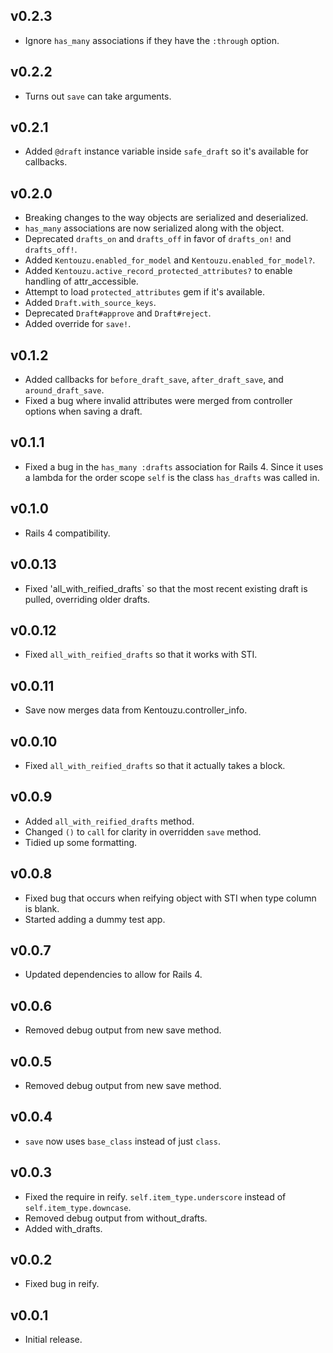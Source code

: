 ## v0.2.3

* Ignore `has_many` associations if they have the `:through` option.

## v0.2.2

* Turns out `save` can take arguments.

## v0.2.1

* Added `@draft` instance variable inside `safe_draft` so it's available for callbacks.

## v0.2.0

* Breaking changes to the way objects are serialized and deserialized.
* `has_many` associations are now serialized along with the object.
* Deprecated `drafts_on` and `drafts_off` in favor of `drafts_on!` and `drafts_off!`.
* Added `Kentouzu.enabled_for_model` and `Kentouzu.enabled_for_model?`.
* Added `Kentouzu.active_record_protected_attributes?` to enable handling of attr_accessible.
* Attempt to load `protected_attributes` gem if it's available.
* Added `Draft.with_source_keys`.
* Deprecated `Draft#approve` and `Draft#reject`.
* Added override for `save!`.

## v0.1.2

* Added callbacks for `before_draft_save`, `after_draft_save`, and `around_draft_save`.
* Fixed a bug where invalid attributes were merged from controller options when saving a draft.

## v0.1.1

* Fixed a bug in the `has_many :drafts` association for Rails 4. Since it uses a lambda for the order scope `self` is the class `has_drafts` was called in.

## v0.1.0

* Rails 4 compatibility.

## v0.0.13

* Fixed 'all_with_reified_drafts` so that the most recent existing draft is pulled, overriding older drafts.

## v0.0.12

* Fixed `all_with_reified_drafts` so that it works with STI.

## v0.0.11

* Save now merges data from Kentouzu.controller_info.

## v0.0.10

* Fixed `all_with_reified_drafts` so that it actually takes a block.

## v0.0.9

* Added `all_with_reified_drafts` method.
* Changed `()` to `call` for clarity in overridden `save` method.
* Tidied up some formatting.

## v0.0.8

* Fixed bug that occurs when reifying object with STI when type column is blank.
* Started adding a dummy test app.

## v0.0.7

* Updated dependencies to allow for Rails 4.

## v0.0.6

* Removed debug output from new save method.

## v0.0.5

* Removed debug output from new save method.

## v0.0.4

* `save` now uses `base_class` instead of just `class`.

## v0.0.3

* Fixed the require in reify. `self.item_type.underscore` instead of `self.item_type.downcase`.
* Removed debug output from without_drafts.
* Added with_drafts.

## v0.0.2

* Fixed bug in reify.

## v0.0.1

* Initial release.
